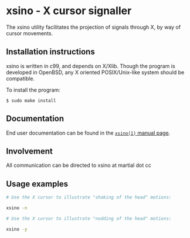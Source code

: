 # xsino - X cursor signaller

The xsino utility facilitates the projection of signals through X, by way
of cursor movements.

Installation instructions
-------------------------

xsino is written in c99, and depends on X/Xlib.
Though the program is developed in OpenBSD, any X oriented
POSIX/Unix-like system should be compatible.

To install the program:

	$ sudo make install

Documentation
-------------

End user documentation can be found in the [`xsino(1)` manual page](xsino.1).

Involvement
-----------

All communication can be directed to xsino at martial dot cc

Usage examples
--------

```sh
# Use the X cursor to illustrate "shaking of the head" motions:

xsino -n

# Use the X cursor to illustrate "nodding of the head" motions:

xsino -y
```
